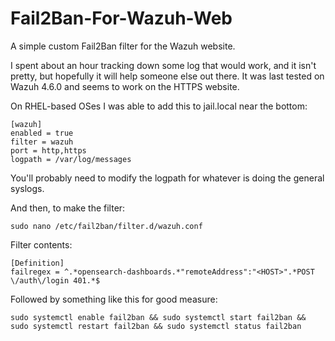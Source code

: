 # Fail2Ban-For-Wazuh-Web
A simple custom Fail2Ban filter for the Wazuh website.

I spent about an hour tracking down some log that would work, and it isn't pretty, but hopefully it will help someone else out there.  It was last tested on Wazuh 4.6.0 and seems to work on the HTTPS website.

On RHEL-based OSes I was able to add this to jail.local near the bottom:
```
[wazuh]
enabled	= true
filter = wazuh
port = http,https
logpath = /var/log/messages
```
You'll probably need to modify the logpath for whatever is doing the general syslogs.

And then, to make the filter:
```
sudo nano /etc/fail2ban/filter.d/wazuh.conf
```

Filter contents:
```
[Definition]
failregex = ^.*opensearch-dashboards.*"remoteAddress":"<HOST>".*POST \/auth\/login 401.*$
```

Followed by something like this for good measure:
```
sudo systemctl enable fail2ban && sudo systemctl start fail2ban && sudo systemctl restart fail2ban && sudo systemctl status fail2ban
```
